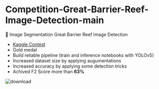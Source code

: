 # Competition-Great-Barrier-Reef-Image-Detection-main
🌊 Image Segmentation Great Barrier Reef Image Detection

- [Kaggle Contest](https://www.kaggle.com/c/tensorflow-great-barrier-reef)
- Gold medal
- Build reliable pipeline (train and inference notebooks with YOLOv5)
- Increased dataset size by applying augumentations
- Increased accuracy by applying some detection tricks
- Achived F2 Score more than **63%**

![download](https://user-images.githubusercontent.com/32800793/153857132-74f25432-e1b4-4f49-96fa-960d87d707ff.png)
